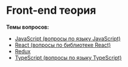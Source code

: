 # Front-end теория
**Темы вопросов:**
- [JavaScript (вопросы по языку JavaScript)](questions/js.md)
- [React (вопросы по библиотеке React)](questions/react.md)
- [Redux](questions/redux.md)
- [TypeScript (вопросы по языку TypeScript)](questions/ts.md)
